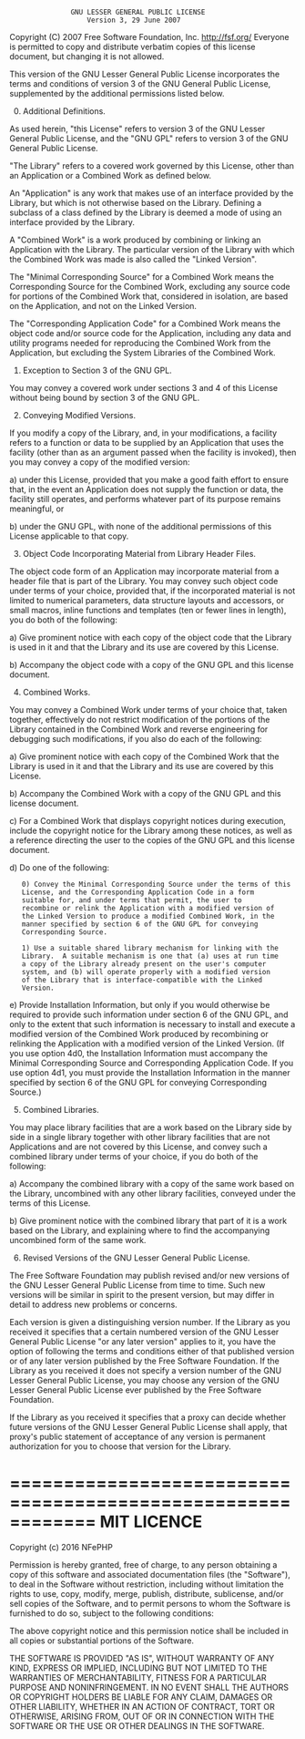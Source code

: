                    GNU LESSER GENERAL PUBLIC LICENSE                       Version 3, 29 June 2007 Copyright (C) 2007 Free Software Foundation, Inc. <http://fsf.org/> Everyone is permitted to copy and distribute verbatim copies of this license document, but changing it is not allowed.  This version of the GNU Lesser General Public License incorporatesthe terms and conditions of version 3 of the GNU General PublicLicense, supplemented by the additional permissions listed below.  0. Additional Definitions.  As used herein, "this License" refers to version 3 of the GNU LesserGeneral Public License, and the "GNU GPL" refers to version 3 of the GNUGeneral Public License.  "The Library" refers to a covered work governed by this License,other than an Application or a Combined Work as defined below.  An "Application" is any work that makes use of an interface providedby the Library, but which is not otherwise based on the Library.Defining a subclass of a class defined by the Library is deemed a modeof using an interface provided by the Library.  A "Combined Work" is a work produced by combining or linking anApplication with the Library.  The particular version of the Librarywith which the Combined Work was made is also called the "LinkedVersion".  The "Minimal Corresponding Source" for a Combined Work means theCorresponding Source for the Combined Work, excluding any source codefor portions of the Combined Work that, considered in isolation, arebased on the Application, and not on the Linked Version.  The "Corresponding Application Code" for a Combined Work means theobject code and/or source code for the Application, including any dataand utility programs needed for reproducing the Combined Work from theApplication, but excluding the System Libraries of the Combined Work.  1. Exception to Section 3 of the GNU GPL.  You may convey a covered work under sections 3 and 4 of this Licensewithout being bound by section 3 of the GNU GPL.  2. Conveying Modified Versions.  If you modify a copy of the Library, and, in your modifications, afacility refers to a function or data to be supplied by an Applicationthat uses the facility (other than as an argument passed when thefacility is invoked), then you may convey a copy of the modifiedversion:   a) under this License, provided that you make a good faith effort to   ensure that, in the event an Application does not supply the   function or data, the facility still operates, and performs   whatever part of its purpose remains meaningful, or   b) under the GNU GPL, with none of the additional permissions of   this License applicable to that copy.  3. Object Code Incorporating Material from Library Header Files.  The object code form of an Application may incorporate material froma header file that is part of the Library.  You may convey such objectcode under terms of your choice, provided that, if the incorporatedmaterial is not limited to numerical parameters, data structurelayouts and accessors, or small macros, inline functions and templates(ten or fewer lines in length), you do both of the following:   a) Give prominent notice with each copy of the object code that the   Library is used in it and that the Library and its use are   covered by this License.   b) Accompany the object code with a copy of the GNU GPL and this license   document.  4. Combined Works.  You may convey a Combined Work under terms of your choice that,taken together, effectively do not restrict modification of theportions of the Library contained in the Combined Work and reverseengineering for debugging such modifications, if you also do each ofthe following:   a) Give prominent notice with each copy of the Combined Work that   the Library is used in it and that the Library and its use are   covered by this License.   b) Accompany the Combined Work with a copy of the GNU GPL and this license   document.   c) For a Combined Work that displays copyright notices during   execution, include the copyright notice for the Library among   these notices, as well as a reference directing the user to the   copies of the GNU GPL and this license document.   d) Do one of the following:       0) Convey the Minimal Corresponding Source under the terms of this       License, and the Corresponding Application Code in a form       suitable for, and under terms that permit, the user to       recombine or relink the Application with a modified version of       the Linked Version to produce a modified Combined Work, in the       manner specified by section 6 of the GNU GPL for conveying       Corresponding Source.       1) Use a suitable shared library mechanism for linking with the       Library.  A suitable mechanism is one that (a) uses at run time       a copy of the Library already present on the user's computer       system, and (b) will operate properly with a modified version       of the Library that is interface-compatible with the Linked       Version.   e) Provide Installation Information, but only if you would otherwise   be required to provide such information under section 6 of the   GNU GPL, and only to the extent that such information is   necessary to install and execute a modified version of the   Combined Work produced by recombining or relinking the   Application with a modified version of the Linked Version. (If   you use option 4d0, the Installation Information must accompany   the Minimal Corresponding Source and Corresponding Application   Code. If you use option 4d1, you must provide the Installation   Information in the manner specified by section 6 of the GNU GPL   for conveying Corresponding Source.)  5. Combined Libraries.  You may place library facilities that are a work based on theLibrary side by side in a single library together with other libraryfacilities that are not Applications and are not covered by thisLicense, and convey such a combined library under terms of yourchoice, if you do both of the following:   a) Accompany the combined library with a copy of the same work based   on the Library, uncombined with any other library facilities,   conveyed under the terms of this License.   b) Give prominent notice with the combined library that part of it   is a work based on the Library, and explaining where to find the   accompanying uncombined form of the same work.  6. Revised Versions of the GNU Lesser General Public License.  The Free Software Foundation may publish revised and/or new versionsof the GNU Lesser General Public License from time to time. Such newversions will be similar in spirit to the present version, but maydiffer in detail to address new problems or concerns.  Each version is given a distinguishing version number. If theLibrary as you received it specifies that a certain numbered versionof the GNU Lesser General Public License "or any later version"applies to it, you have the option of following the terms andconditions either of that published version or of any later versionpublished by the Free Software Foundation. If the Library as youreceived it does not specify a version number of the GNU LesserGeneral Public License, you may choose any version of the GNU LesserGeneral Public License ever published by the Free Software Foundation.  If the Library as you received it specifies that a proxy can decidewhether future versions of the GNU Lesser General Public License shallapply, that proxy's public statement of acceptance of any version ispermanent authorization for you to choose that version for theLibrary.============================================================MIT LICENCE============================================================ Copyright (c) 2016 NFePHP Permission is hereby granted, free of charge, to any person obtaining a copy of this software and associated documentation files (the "Software"), to deal in the Software without restriction, including without limitation the rights to use, copy, modify, merge, publish, distribute, sublicense, and/or sell copies of the Software, and to permit persons to whom the Software is furnished to do so, subject to the following conditions: The above copyright notice and this permission notice shall be included in all copies or substantial portions of the Software. THE SOFTWARE IS PROVIDED "AS IS", WITHOUT WARRANTY OF ANY KIND, EXPRESS OR IMPLIED, INCLUDING BUT NOT LIMITED TO THE WARRANTIES OF MERCHANTABILITY, FITNESS FOR A PARTICULAR PURPOSE AND NONINFRINGEMENT. IN NO EVENT SHALL THE AUTHORS OR COPYRIGHT HOLDERS BE LIABLE FOR ANY CLAIM, DAMAGES OR OTHER LIABILITY, WHETHER IN AN ACTION OF CONTRACT, TORT OR OTHERWISE, ARISING FROM, OUT OF OR IN CONNECTION WITH THE SOFTWARE OR THE USE OR OTHER DEALINGS IN THE SOFTWARE.